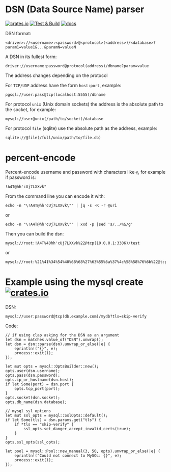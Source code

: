 # DSN (Data Source Name) parser

[![crates.io](https://img.shields.io/crates/v/dsn.svg)](https://crates.io/crates/dsn)
[![Test & Build](https://github.com/nbari/dsn/actions/workflows/build.yml/badge.svg)](https://github.com/nbari/dsn/actions/workflows/build.yml)
[![docs](https://docs.rs/dsn/badge.svg)](https://docs.rs/dsn)


DSN format:

    <driver>://<username>:<password>@<protocol>(<address>)/<database>?param1=value1&...&paramN=valueN

A DSN in its fullest form:

    driver://username:password@protocol(address)/dbname?param=value

The address changes depending on the protocol

For `TCP/UDP` address have the form `host:port`, example:

    pgsql://user:pass@tcp(localhost:5555)/dbname

For protocol `unix` (Unix domain sockets) the address is the absolute path to the socket, for example:

    mysql://user@unix(/path/to/socket)/database

For protocol `file` (sqlite) use the absolute path as the address, example:

    sqlite://@file(/full/unix/path/to/file.db)

# percent-encode

Percent-encode username and password with characters like `@`, for example if password is:

    !A4T@hh'cUj7LXXvk"

From the command line you can encode it with:

    echo -n "\!A4T@hh'cUj7LXXvk\"" | jq -s -R -r @uri

or

    echo -n "\!A4T@hh'cUj7LXXvk\"" | xxd -p |sed 's/../%&/g'

Then you can build the dsn:


    mysql://root:!A4T%40hh'cUj7LXXvk%22@tcp(10.0.0.1:3306)/test

or

    mysql://root:%21%41%34%54%40%68%68%27%63%55%6a%37%4c%58%58%76%6b%22@tcp(10.0.0.1:3306)/test



# Example using the mysql create [![crates.io](https://img.shields.io/crates/v/mysql.svg)](https://crates.io/crates/mysql)

DSN:

    mysql://user:password@tcp(db.example.com)/mydb?tls=skip-verify

Code:

    // if using clap asking for the DSN as an argument
    let dsn = matches.value_of("DSN").unwrap();
    let dsn = dsn::parse(dsn).unwrap_or_else(|e| {
        eprintln!("{}", e);
        process::exit(1);
    });

    let mut opts = mysql::OptsBuilder::new();
    opts.user(dsn.username);
    opts.pass(dsn.password);
    opts.ip_or_hostname(dsn.host);
    if let Some(port) = dsn.port {
        opts.tcp_port(port);
    }
    opts.socket(dsn.socket);
    opts.db_name(dsn.database);

    // mysql ssl options
    let mut ssl_opts = mysql::SslOpts::default();
    if let Some(tls) = dsn.params.get("tls") {
        if *tls == "skip-verify" {
            ssl_opts.set_danger_accept_invalid_certs(true);
        }
    }
    opts.ssl_opts(ssl_opts);

    let pool = mysql::Pool::new_manual(3, 50, opts).unwrap_or_else(|e| {
        eprintln!("Could not connect to MySQL: {}", e);
        process::exit(1);
    });
